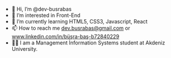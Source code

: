 - 👋 Hi, I’m @dev-busrabas
- 👀 I’m interested in Front-End
- 🌱 I’m currently learning HTML5, CSS3, Javascript, React
- 📫 How to reach me dev.busrabas@gmail.com or www.linkedin.com/in/büşra-baş-b72840229
- 👩‍🎓 I am a Management İnformation Systems student at Akdeniz University.

<!---
dev-busrabas/dev-busrabas is a ✨ special ✨ repository because its `README.md` (this file) appears on your GitHub profile.
You can click the Preview link to take a look at your changes.
--->
